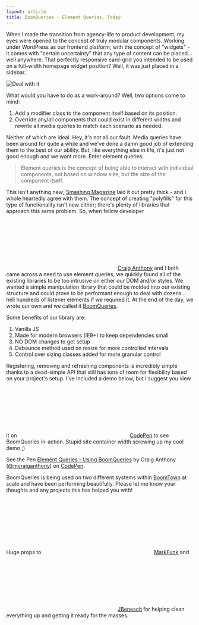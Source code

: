 ```yaml
---
layout: article
title: BoomQueries - Element Queries, Today
---
```


When I made the transition from agency-life to product development, my eyes were opened to the concept of truly modular components. Working under WordPress as our frontend platform; with the concept of "widgets" - it comes with "certain uncertainty" that any type of content can be placed... well anywhere. That perfectly responsive card-grid you intended to be used on a full-width homepage widget position? Well, it was just placed in a sidebar.

<div class="uk-text-center"><img title="Deal with it" src="http://media.giphy.com/media/Zo9ACzmJgoqRy/giphy.gif"></div>

What would you have to do as a work-around? Well, two options come to mind:

1. Add a modifier class to the component itself based on its position.
1. Override any/all components that could exist in different widths and rewrite all media queries to match each scenario as needed.

Neither of which are ideal. Hey, it's not all our fault. Media queries have been around for quite a while and we've done a damn good job of extending them to the best of our ability. But, like everything else in life, it's just not good enough and we want more. Enter element queries.

> Element queries is the concept of being able to interact with individual components, not based on window size, but the size of the component itself.

This isn't anything new; [Smashing Magazine](http://www.smashingmagazine.com/2013/06/25/media-queries-are-not-the-answer-element-query-polyfill/) laid it out pretty thick - and I whole heartedly agree with them. The concept of creating "polyfills" for this type of functionality isn't new either; there's plenty of libraries that approach this same problem. So, when fellow developer [<svg class="bt-icon"><use xlink:href="#twitter" /></svg>Craig Anthony](https://twitter.com/craig_anthony) and I both came across a need to use element queries, we quickly found all of the existing libraries to be too intrusive on either our DOM and/or styles. We wanted a simple manipulation library that could be molded into our existing structure and could prove to be performant enough to deal with dozens... hell hundreds of listener elements if we required it. At the end of the day, we wrote our own and we called it [BoomQueries](https://github.com/BoomTownROI/boomqueries).

Some benefits of our library are:

1. Vanilla JS
1. Made for modern browsers (IE9+) to keep dependencies small
1. NO DOM changes to get setup
1. Debounce method used on resize for more controlled intervals
1. Control over sizing classes added for more granular control

Registering, removing and refreshing components is incredibly simple thanks to a dead-simple API that still has tons of room for flexibility based on your project's setup. I've included a demo below, but I suggest you view it on [<svg class="bt-icon"><use xlink:href="#codepen" /></svg>CodePen](http://codepen.io/mcraiganthony/pen/ZYGxBV/) to see BoomQueries in-action. Stupid site container width screwing up my cool demo ;)

<p data-height="406" data-theme-id="0" data-slug-hash="ZYGxBV" data-default-tab="result" data-user="mcraiganthony" class='codepen'>See the Pen <a href='http://codepen.io/mcraiganthony/pen/ZYGxBV/'>Element Queries - Using BoomQueries</a> by Craig Anthony (<a href='http://codepen.io/mcraiganthony'>@mcraiganthony</a>) on <a href='http://codepen.io'>CodePen</a>.</p>
<script async src="//assets.codepen.io/assets/embed/ei.js"></script>

BoomQueries is being used on two different systems within [BoomTown](http://www.boomtownroi.com) at scale and have been performing beautifully. Please let me know your thoughts and any projects this has helped you with!

Huge props to [<svg class="bt-icon"><use xlink:href="#twitter" /></svg>MarkFunk](https://twitter.com/markfunk) and [<svg class="bt-icon"><use xlink:href="#twitter" /></svg>JBenesch](https://twitter.com/jbenesch) for helping clean everything up and getting it ready for the masses.